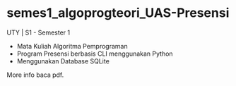 # semes1_algoprogteori_UAS-Presensi
UTY | S1 - Semester 1 
- Mata Kuliah Algoritma Pemprograman 
- Program Presensi berbasis CLI menggunakan Python
- Menggunakan Database SQLite

More info baca pdf.
